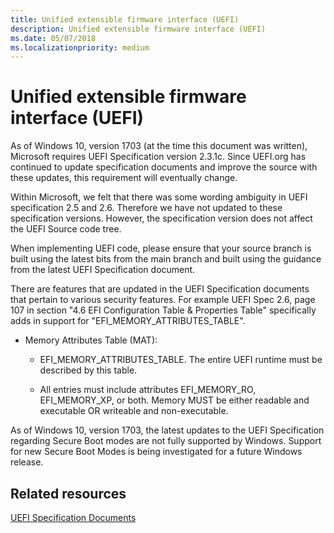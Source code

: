 ```yaml
---
title: Unified extensible firmware interface (UEFI) 
description: Unified extensible firmware interface (UEFI) 
ms.date: 05/07/2018
ms.localizationpriority: medium
---
```



# Unified extensible firmware interface (UEFI) 


As of Windows 10, version 1703 (at the time this document was written), Microsoft requires UEFI Specification version 2.3.1c. Since UEFI.org has continued to update specification documents and improve the source with these updates, this requirement will eventually change.

Within Microsoft, we felt that there was some wording ambiguity in UEFI specification 2.5 and 2.6. Therefore we have not updated to these specification versions. However, the specification version does not affect the UEFI Source code tree. 

When implementing UEFI code, please ensure that your source branch is built using the latest bits from the main branch and built using the guidance from the latest UEFI Specification document.

There are features that are updated in the UEFI Specification documents that pertain to various security features. For example UEFI Spec 2.6, page 107 in section "4.6 EFI Configuration Table & Properties Table" specifically adds in support for "EFI_MEMORY_ATTRIBUTES_TABLE".

-   Memory Attributes Table (MAT):

    -   EFI\_MEMORY\_ATTRIBUTES\_TABLE. The entire UEFI runtime must be described by this table.

    -   All entries must include attributes EFI\_MEMORY\_RO, EFI\_MEMORY\_XP, or both. Memory MUST be either readable and executable OR writeable and non-executable.

As of Windows 10, version 1703, the latest updates to the UEFI Specification regarding Secure Boot modes are not fully supported by Windows. Support for new Secure Boot Modes is being investigated for a future Windows release.

## Related resources

[UEFI Specification Documents](https://www.uefi.org/specifications)





